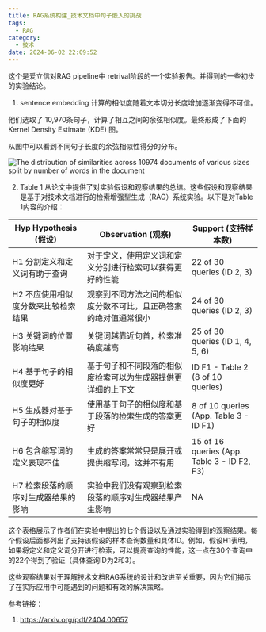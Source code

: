 ```yaml
---
title: RAG系统构建_技术文档中句子嵌入的挑战
tags:
  - RAG
category:
  - 技术
date: 2024-06-02 22:09:52
---
```


这个是爱立信对RAG pipeline中 retrival阶段的一个实验报告。并得到的一些初步的实验结论。

1. sentence embedding 计算的相似度随着文本切分长度增加逐渐变得不可信。

  他们选取了 10,970条句子，计算了相互之间的余弦相似度。最终形成了下面的Kernel Density Estimate (KDE) 图。

  从图中可以看到不同句子长度的余弦相似性得分的分布。

  ![The distribution of similarities across 10974 documents of various sizes split by number
  of words in the document](RAG系统构建-技术文档中句子嵌入的挑战/image.png)

2. Table 1 从论文中提供了对实验假设和观察结果的总结。这些假设和观察结果是基于对技术文档进行的检索增强型生成（RAG）系统实验。以下是对Table 1内容的介绍：

  | Hyp Hypothesis (假设)               | Observation (观察)                                           | Support (支持样本数)                        |
  | ----------------------------------- | ------------------------------------------------------------ | ------------------------------------------- |
  | H1 分割定义和定义词有助于查询       | 对于定义，使用定义词和定义分别进行检索可以获得更好的性能     | 22 of 30 queries (ID 2, 3)                  |
  | H2 不应使用相似度分数来比较检索结果 | 观察到不同方法之间的相似度分数不可比，且正确答案的绝对值通常很小 | 24 of 30 queries (ID 2, 3)                  |
  | H3 关键词的位置影响结果             | 关键词越靠近句首，检索准确度越高                             | 25 of 30 queries (ID 1, 4, 5, 6)            |
  | H4 基于句子的相似度更好             | 基于句子和不同段落的相似度检索可以为生成器提供更详细的上下文 | ID F1 - Table 2 (8 of 10 queries)           |
  | H5 生成器对基于句子的相似度         | 使用基于句子的相似度和基于段落的检索生成的答案更好           | 8 of 10 queries (App. Table 3 - ID F1)      |
  | H6 包含缩写词的定义表现不佳         | 生成的答案常常只是展开或提供缩写词，这并不有用               | 15 of 16 queries (App. Table 3 - ID F2, F3) |
  | H7 检索段落的顺序对生成器结果的影响 | 实验中我们没有观察到检索段落的顺序对生成器结果产生影响       | NA                                          |

  这个表格展示了作者们在实验中提出的七个假设以及通过实验得到的观察结果。每个假设后面都列出了支持该假设的样本查询数量和具体ID。例如，假设H1表明，如果将定义和定义词分开进行检索，可以提高查询的性能，这一点在30个查询中的22个得到了验证（具体查询ID为2和3）。

  这些观察结果对于理解技术文档RAG系统的设计和改进至关重要，因为它们揭示了在实际应用中可能遇到的问题和有效的解决策略。

参考链接：
1. https://arxiv.org/pdf/2404.00657





